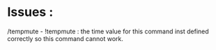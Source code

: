<h1>Issues :</h1>
/tempmute - !tempmute : the time value for this command inst defined correctly so this command cannot work.
